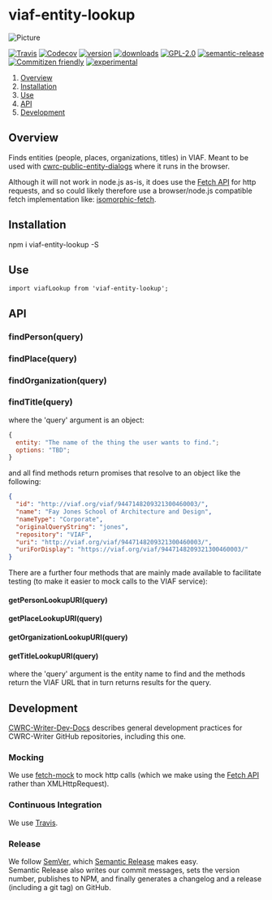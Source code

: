 # viaf-entity-lookup

![Picture](http://cwrc.ca/logos/CWRC_logos_2016_versions/CWRCLogo-Horz-FullColour.png)

[![Travis](https://img.shields.io/travis/cwrc/viaf-entity-lookup.svg)](https://travis-ci.org/cwrc/viaf-entity-lookup)
[![Codecov](https://img.shields.io/codecov/c/github/cwrc/viaf-entity-lookup.svg)](https://codecov.io/gh/cwrc/viaf-entity-lookup)
[![version](https://img.shields.io/npm/v/viaf-entity-lookup.svg)](http://npm.im/viaf-entity-lookup)
[![downloads](https://img.shields.io/npm/dm/viaf-entity-lookup.svg)](http://npm-stat.com/charts.html?package=viaf-entity-lookup&from=2015-08-01)
[![GPL-2.0](https://img.shields.io/npm/l/viaf-entity-lookup.svg)](http://opensource.org/licenses/GPL-2.0)
[![semantic-release](https://img.shields.io/badge/%20%20%F0%9F%93%A6%F0%9F%9A%80-semantic--release-e10079.svg)](https://github.com/semantic-release/semantic-release)
[![Commitizen friendly](https://img.shields.io/badge/commitizen-friendly-brightgreen.svg)](http://commitizen.github.io/cz-cli/)
[![experimental](http://badges.github.io/stability-badges/dist/experimental.svg)](http://github.com/badges/stability-badges)

1. [Overview](#overview)
1. [Installation](#installation)
1. [Use](#use)
1. [API](#api)
1. [Development](#development)

## Overview

Finds entities (people, places, organizations, titles) in VIAF. Meant to be used with [cwrc-public-entity-dialogs](https://github.com/cwrc-public-entity-dialogs) where it runs in the browser.

Although it will not work in node.js as-is, it does use the [Fetch API](https://developer.mozilla.org/en-US/docs/Web/API/Fetch_API) for http requests, and so could likely therefore use a browser/node.js compatible fetch implementation like: [isomorphic-fetch](https://www.npmjs.com/package/isomorphic-fetch).

## Installation

npm i viaf-entity-lookup -S

## Use

`import viafLookup from 'viaf-entity-lookup';`

## API

### findPerson(query)

### findPlace(query)

### findOrganization(query)

### findTitle(query)

where the 'query' argument is an object:

```js
{
  entity: "The name of the thing the user wants to find.";
  options: "TBD";
}
```

and all find methods return promises that resolve to an object like the following:

```json
{
  "id": "http://viaf.org/viaf/9447148209321300460003/",
  "name": "Fay Jones School of Architecture and Design",
  "nameType": "Corporate",
  "originalQueryString": "jones",
  "repository": "VIAF",
  "uri": "http://viaf.org/viaf/9447148209321300460003/",
  "uriForDisplay": "https://viaf.org/viaf/9447148209321300460003/"
}
```

There are a further four methods that are mainly made available to facilitate testing (to make it easier to mock calls to the VIAF service):

#### getPersonLookupURI(query)

#### getPlaceLookupURI(query)

#### getOrganizationLookupURI(query)

#### getTitleLookupURI(query)

where the 'query' argument is the entity name to find and the methods return the VIAF URL that in turn returns results for the query.

## Development

[CWRC-Writer-Dev-Docs](https://github.com/cwrc/CWRC-Writer-Dev-Docs) describes general development practices for CWRC-Writer GitHub repositories, including this one.
<!-- 
### Testing

The code in this repository is intended to run in the browser, and so we use [browser-run](https://github.com/juliangruber/browser-run) to run [browserified](http://browserify.org) [tape](https://github.com/substack/tape) tests directly in the browser.

We [decorate](https://en.wikipedia.org/wiki/Decorator_pattern) [tape](https://github.com/substack/tape) with [tape-promise](https://github.com/jprichardson/tape-promise) to allow testing with promises and async methods. -->

### Mocking

We use [fetch-mock](https://github.com/wheresrhys/fetch-mock) to mock http calls (which we make using the [Fetch API](https://developer.mozilla.org/en-US/docs/Web/API/Fetch_API) rather than XMLHttpRequest).

<!-- We use [sinon](http://sinonjs.org) [fake timers](http://sinonjs.org/releases/v4.0.1/fake-timers/) to test our timeouts, without having to wait for the timeouts. -->

<!-- ### Code Coverage

We generate code coverage by instrumenting our code with [istanbul](https://github.com/gotwarlost/istanbul) before [browser-run](https://github.com/juliangruber/browser-run) runs the tests,
then extract the coverage (which [istanbul](https://github.com/gotwarlost/istanbul) writes to the global object, i.e., the window in the browser), format it with [istanbul](https://github.com/gotwarlost/istanbul), and finally report (Travis actually does this for us) to [codecov.io](codecov.io)

### Transpilation

We use [babelify](https://github.com/babel/babelify) and [babel-plugin-istanbul](https://github.com/istanbuljs/babel-plugin-istanbul) to compile our code, tests, and code coverage with [babel](https://github.com/babel/babel) -->

### Continuous Integration

We use [Travis](https://travis-ci.org).

### Release

We follow [SemVer](http://semver.org), which [Semantic Release](https://github.com/semantic-release/semantic-release) makes easy.  
Semantic Release also writes our commit messages, sets the version number, publishes to NPM, and finally generates a changelog and a release (including a git tag) on GitHub.
